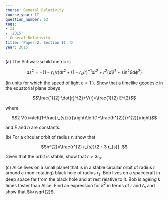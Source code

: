 ```yaml
---
course: General Relativity
course_year: II
question_number: 63
tags:
- II
- '2015'
- General Relativity
title: 'Paper 2, Section II, D '
year: 2015
---
```




(a) The Schwarzschild metric is

$$d s^{2}=-\left(1-r_{s} / r\right) d t^{2}+\left(1-r_{s} / r\right)^{-1} d r^{2}+r^{2}\left(d \theta^{2}+\sin ^{2} \theta d \phi^{2}\right)$$

(in units for which the speed of light $c=1$ ). Show that a timelike geodesic in the equatorial plane obeys

$$\frac{1}{2} \dot{r}^{2}+V(r)=\frac{1}{2} E^{2}$$

where

$$2 V(r)=\left(1-\frac{r_{s}}{r}\right)\left(1+\frac{h^{2}}{r^{2}}\right)$$

and $E$ and $h$ are constants.

(b) For a circular orbit of radius $r$, show that

$$h^{2}=\frac{r^{2} r_{s}}{2 r-3 r_{s}} .$$

Given that the orbit is stable, show that $r>3 r_{s}$.

(c) Alice lives on a small planet that is in a stable circular orbit of radius $r$ around a (non-rotating) black hole of radius $r_{s}$. Bob lives on a spacecraft in deep space far from the black hole and at rest relative to it. Bob is ageing $k$ times faster than Alice. Find an expression for $k^{2}$ in terms of $r$ and $r_{s}$ and show that $k<\sqrt{2}$.